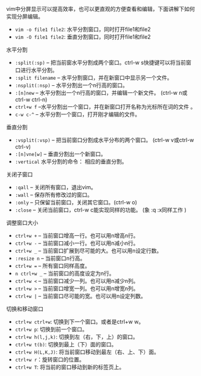 vim中分屏显示可以提高效率，也可以更直观的方便查看和编辑，下面讲解下如何实现分屏编辑。

- `vim -o file1 file2`: 水平分割窗口，同时打开file1和file2
- `vim -O file1 file2`: 垂直分割窗口，同时打开file1和file2

水平分割

- `:split(:sp)` – 把当前窗水平分割成两个窗口。ctrl-w s快捷键可以将当前窗口进行水平分割。
- `:split filename` – 水平分割窗口，并在新窗口中显示另一个文件。
- `:nsplit(:nsp)` – 水平分割出一个n行高的窗口。
- `:[n]new` – 水平分割出一个n行高的窗口，并编辑一个新文件。 (ctrl-w n或 ctrl-w ctrl-n)
- `ctrl+w f` –水平分割出一个窗口，并在新窗口打开名称为光标所在词的文件 。
- `c-w c-^` – 水平分割一个窗口，打开刚才编辑的文件。

垂直分割

- `:vsplit(:vsp)` – 把当前窗口分割成水平分布的两个窗口。 (ctrl-w v或ctrl-w ctrl-v)
- `:[n]vne[w]` – 垂直分割出一个新窗口。
- `:vertical` 水平分割的命令： 相应的垂直分割。

关闭子窗口

- `:qall` – 关闭所有窗口，退出vim。
- `:wall` – 保存所有修改过的窗口。
- `:only` – 只保留当前窗口，关闭其它窗口。(ctrl-w o)
- `:close` – 关闭当前窗口，ctrl-w c能实现同样的功能。 (象 :q :x同样工作 )

调整窗口大小

- `ctrl+w +` – 当前窗口增高一行。也可以用n增高n行。
- `ctrl+w -` – 当前窗口减小一行。也可以用n减小n行。
- `ctrl+w _` – 当前窗口扩展到尽可能的大。也可以用n设定行数。
- `:resize n` – 当前窗口n行高。
- `ctrl+w =` – 所有窗口同样高度。
- `n ctrl+w _` – 当前窗口的高度设定为n行。
- `ctrl+w <` – 当前窗口减少一列。也可以用n减少n列。
- `ctrl+w >` – 当前窗口增宽一列。也可以用n增宽n列。
- `ctrl+w |` – 当前窗口尽可能的宽。也可以用n设定列数。

切换和移动窗口  

- `ctrl+w ctrl+w`: 切换到下一个窗口。或者是ctrl+w w。
- `ctrl+w p`: 切换到前一个窗口。
- `ctrl+w h(l,j,k)`: 切换到左（右，下，上）的窗口。
- `ctrl+w t(b)`: 切换到最上（下）面的窗口。
- `ctrl+w H(L,K,J)`: 将当前窗口移动到最左（右、上、下）面。
- `ctrl+w r`：旋转窗口的位置。
- `ctrl+w T`: 将当前的窗口移动到新的标签页上。

